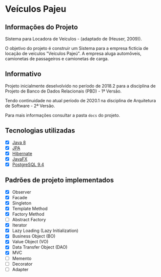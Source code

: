 # Veículos Pajeu

## Informações do Projeto
Sistema para Locadora de Veículos - (adaptado de (Heuser, 2009)).

O objetivo do projeto é construir um Sistema para a empresa fictícia de locação de veículos "Veículos Pajeú". A empresa aluga automôveis, camionetas de passageiros e camionetas de carga.

## Informativo
Projeto inicialmente deselvolvido no período de 2018.2 para a disciplina de Projeto de Banco de Dados Relacionais (PBD) - 1ª Versão.

Tendo continuidade no atual período de 2020.1 na disciplina de Arquitetura de Software - 2ª Versão.

Para mais informações consultar a pasta `docs` do projeto.

## Tecnologias utilizadas
- [x] [Java 8](https://www.java.com/)
- [x] [JPA](https://www.oracle.com/java/technologies/persistence-jsp.html)
- [x] [Hibernate](https://hibernate.org/)
- [x] [JavaFX](https://openjfx.io/)
- [x] [PostgreSQL 9.4](https://www.postgresql.org/)

## Padrões de projeto implementados
- [x] Observer
- [x] Facade
- [x] Singleton
- [x] Template Method
- [x] Factory Method
- [ ] Abstract Factory
- [x] Iterator
- [x] Lazy Loading (Lazy Initialization)
- [x] Business Object (BO)
- [x] Value Object (VO)
- [x] Data Transfer Object (DAO)
- [x] MVC
- [ ] Memento
- [ ] Decorator
- [ ] Adapter